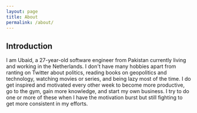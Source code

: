 ```yaml
---
layout: page
title: About
permalink: /about/
---
```


## Introduction
I am Ubaid, a 27-year-old software engineer from Pakistan currently living and working in the Netherlands. I don't have many hobbies apart from ranting on Twitter about politics, reading books on geopolitics and technology, watching movies or series, and being lazy most of the time. I do get inspired and motivated every other week to become more productive, go to the gym, gain more knowledge, and start my own business. I try to do one or more of these when I have the motivation burst but still fighting to get more consistent in my efforts.